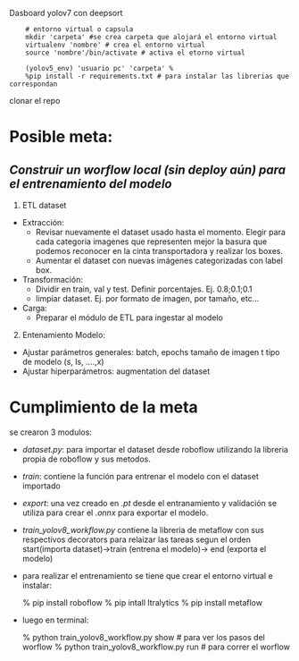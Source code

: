 Dasboard yolov7 con deepsort

		# entorno virtual o capsula
		mkdir 'carpeta' #se crea carpeta que alojará el entorno virtual
		virtualenv 'nombre' # crea el entorno virtual
		source 'nombre'/bin/activate # activa el etorno virtual 

		(yolov5_env) 'usuario pc' 'carpeta' % 
		%pip install -r requirements.txt # para instalar las librerias que correspondan

clonar el repo 


# Posible meta:

## _Construir un worflow local (sin deploy aún) para el entrenamiento del modelo_

1. ETL dataset

- Extracción:
	- Revisar nuevamente el dataset usado hasta el momento. Elegir para cada categoria imagenes que representen mejor la basura que podemos reconocer en la cinta transportadora y realizar los boxes.
	- Aumentar el dataset con nuevas imágenes categorizadas con label box.
- Transformación:
	- Dividir en train, val y test. Definir porcentajes. Ej. 0.8;0.1;0.1
	- limpiar dataset. Ej. por formato de imagen, por tamaño, etc...
- Carga:
	- Preparar el módulo de ETL para ingestar al modelo



2. Entenamiento Modelo:
- Ajustar parámetros generales: batch, epochs tamaño de imagen t tipo de modelo (s, ls, ....,x)
- Ajustar hiperparámetros: augmentation del dataset

# Cumplimiento de la meta

se crearon 3 modulos:
- _dataset.py_: para importar el dataset desde roboflow utilizando la libreria propia de roboflow y sus metodos.
- _train_: contiene la función para entrenar el modelo con el dataset importado 
- _export_: una vez creado en _.pt_ desde el entranamiento y validación se utiliza para crear el _.onnx_ para exportar el modelo.
- _train_yolov8_workflow.py_  contiene la libreria de metaflow con sus respectivos decorators para relaizar las tareas segun el orden start(importa dataset)->train (entrena el modelo)-> end (exporta el modelo)

- para realizar el entrenamiento se tiene que crear el entorno virtual e instalar: 

	% pip install roboflow
	% pip intall ltralytics
	% pip install metaflow

- luego en terminal:

	% python train_yolov8_workflow.py show # para ver los pasos del worflow
	% python train_yolov8_workflow.py run # para correr el worflow



